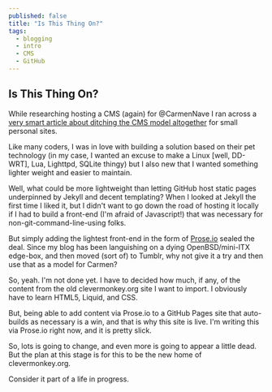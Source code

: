 ```yaml
---
published: false
title: "Is This Thing On?"
tags: 
  - blogging
  - intro
  - CMS
  - GitHub
---
```


## Is This Thing On?

While researching hosting a CMS (again) for @CarmenNave I ran across a [very smart article about ditching the CMS model altogether](https://developmentseed.org/blog/2012/07/27/build-cms-free-websites/) for small personal sites.

Like many coders, I was in love with building a solution based on their pet technology (in my case, I wanted an excuse to make a Linux [well, DD-WRT], Lua, Lighttpd, SQLite thingy) but I also new that I wanted something lighter weight and easier to maintain.

Well, what could be more lightweight than letting GitHub host static pages underpinned by Jekyll and decent templating? When I looked at Jekyll the first time I liked it, but I didn't want to go down the road of hosting it locally if I had to build a front-end (I'm afraid of Javascript!) that was necessary for non-git-command-line-using folks.

But simply adding the lightest front-end in the form of [Prose.io](http://prose.io) sealed the deal. Since my blog has been languishing on a dying OpenBSD/mini-ITX edge-box, and then moved (sort of) to Tumblr, why not give it a try and then use that as a model for Carmen?

So, yeah. I'm not done yet. I have to decided how much, if any, of the content from the old clevermonkey.org site I want to import. I obviously have to learn HTML5, Liquid, and CSS.

But, being able to add content via Prose.io to a GitHub Pages site that auto-builds as necessary is a win, and that is why this site is live. I'm writing this via Prose.io right now, and it is pretty slick.

So, lots is going to change, and even more is going to appear a little dead. But the plan at this stage is for this to be the new home of clevermonkey.org.

Consider it part of a life in progress.


